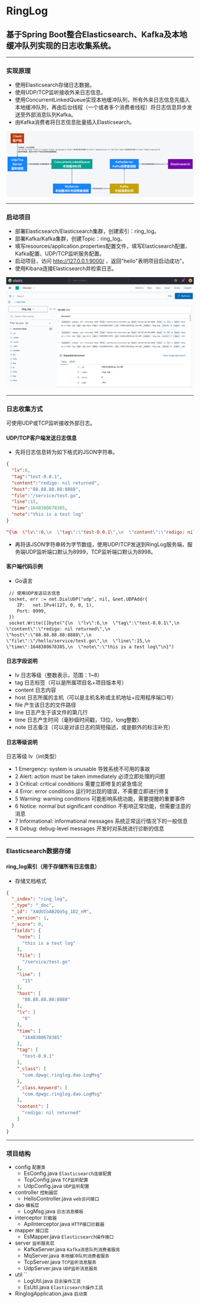 # RingLog
## 基于Spring Boot整合Elasticsearch、Kafka及本地缓冲队列实现的日志收集系统。
***

### 实现原理
* 使用Elasticsearch存储日志数据。
* 使用UDP/TCP监听接收外来日志信息。
* 使用ConcurrentLinkedQueue实现本地缓冲队列，所有外来日志信息先插入本地缓冲队列，再由后台线程（一个或者多个消费者线程）将日志信息异步发送至外部消息队列Kafka。
* 由Kafka消费者将日志信息批量插入Elasticsearch。

![avatar](./img1.jpg)
***

### 启动项目
* 部署Elasticsearch/Elasticsearch集群，创建索引：ring_log。
* 部署Kafka/Kafka集群，创建Topic：ring_log。
* 填写resources/application.properties配置文件，填写Elasticsearch配置、Kafka配置、UDP/TCP监听服务配置。
* 启动项目，访问 http://127.0.0.1:9000/ ，返回"hello"表明项目启动成功"。
* 使用Kibana连接Elasticsearch并检索日志。

![avatar](./img2.jpg)
***

### 日志收集方式
可使用UDP或TCP监听接收外部日志。
#### UDP/TCP客户端发送日志信息
* 先将日志信息转为如下格式的JSON字符串。
```json
{
  "lv":6,
  "tag":"test-0.0.1",
  "content":"redigo: nil returned",
  "host":"88.88.88.88:8888",
  "file":"/service/test.go",
  "line":15,
  "time":1648380678385,
  "note":"this is a test log"
}
```
```json
"{\n  \"lv\":6,\n  \"tag\":\"test-0.0.1\",\n  \"content\":\"redigo: nil returned\",\n  \"host\":\"88.88.88.88:8888\",\n  \"file\":\"/service/test.go\",\n  \"line\":15,\n  \"time\":1648380678385,\n  \"note\":\"this is a test log\"}"
```
* 再将该JSON字符串转为字节数组，使用UDP/TCP发送到RingLog服务端，服务端UDP监听端口默认为8999，TCP监听端口默认为8998。
#### 客户端代码示例
* Go语言
```
 // 使用UDP发送日志信息
 socket, err := net.DialUDP("udp", nil, &net.UDPAddr{
	IP:   net.IPv4(127, 0, 0, 1),
	Port: 8999,
 })
 socket.Write([]byte("{\n  \"lv\":6,\n  \"tag\":\"test-0.0.1\",\n  \"content\":\"redigo: nil returned\",\n  \"host\":\"88.88.88.88:8888\",\n  \"file\":\"/hello/service/test.go\",\n  \"line\":15,\n  \"time\":1648380678385,\n  \"note\":\"this is a test log\"\n}")
```
#### 日志字段说明
* lv 日志等级（整数表示，范围：1~8）
* tag 日志标签（可以是所属项目名+项目版本号）
* content 日志内容
* host 日志所属的主机（可以是主机名称或主机地址+应用程序端口号）
* file 产生该日志的文件路径
* line 日志产生于该文件的第几行
* time 日志产生时间（毫秒级时间戳，13位，long整数）
* note 日志备注（可以是对该日志的简短描述，或是额外的标注补充）
#### 日志等级说明
日志等级 lv（int类型）
* 1 Emergency: system is unusable 导致系统不可用的事故
* 2 Alert: action must be taken immediately 必须立即处理的问题
* 3 Critical: critical conditions 需要立即修复的紧急情况
* 4 Error: error conditions 运行时出现的错误，不需要立即进行修复
* 5 Warning: warning conditions 可能影响系统功能，需要提醒的重要事件
* 6 Notice: normal but significant condition 不影响正常功能，但需要注意的消息
* 7 Informational: informational messages 系统正常运行情况下的一般信息
* 8 Debug: debug-level messages 开发时对系统进行诊断的信息

***

### Elasticsearch数据存储
#### ring_log索引（用于存储所有日志信息）
* 存储文档格式
```json
{
  "_index": "ring_log",
  "_type": "_doc",
  "_id": "X4UUIoAB2Qo5g_1D2_nM",
  "_version": 1,
  "_score": 0,
  "fields": {
    "note": [
      "this is a test log"
    ],
    "file": [
      "/service/test.go"
    ],
    "line": [
      "15"
    ],
    "host": [
      "88.88.88.88:8888"
    ],
    "lv": [
      "6"
    ],
    "time": [
      "1648380678385"
    ],
    "tag": [
      "test-0.0.1"
    ],
    "_class": [
      "com.dpwgc.ringlog.dao.LogMsg"
    ],
    "_class.keyword": [
      "com.dpwgc.ringlog.dao.LogMsg"
    ],
    "content": [
      "redigo: nil returned"
    ]
  }
}
```

*** 

### 项目结构
* config `配置类`
   * EsConfig.java `Elasticsearch连接配置`
   * TcpConfig.java `TCP监听配置`
   * UdpConfig.java `UDP监听配置`
* controller `控制器层`
   * HelloController.java `web访问接口`
* dao `模板层`
   * LogMsg.java `日志消息模板`
* interceptor `拦截器`
   * ApiInterceptor.java `HTTP接口拦截器`
* mapper `接口层`
   * EsMapper.java `Elasticsearch操作接口`
* server `监听服务层`
   * KafkaServer.java `Kafka消息队列消费者服务`
   * MqServer.java `本地缓冲队列消费者服务`
   * TcpServer.java `TCP监听消息服务`
   * UdpServer.java `UDP监听消息服务`
* util ``
   * LogUtil.java `日志操作工具`
   * EsUtil.java `Elasticsearch操作工具`
* RinglogApplication.java `启动类`